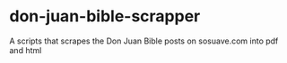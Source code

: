# don-juan-bible-scrapper
A scripts that scrapes the Don Juan Bible posts on sosuave.com into pdf and html
